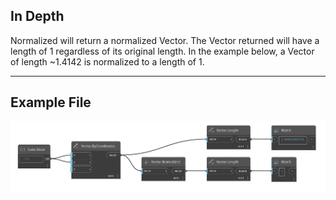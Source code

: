 ## In Depth
Normalized will return a normalized Vector. The Vector returned will have a length of 1 regardless of its original length. In the example below, a Vector of length ~1.4142 is normalized to a length of 1.
___
## Example File

![Normalized](./Autodesk.DesignScript.Geometry.Vector.Normalized_img.jpg)

